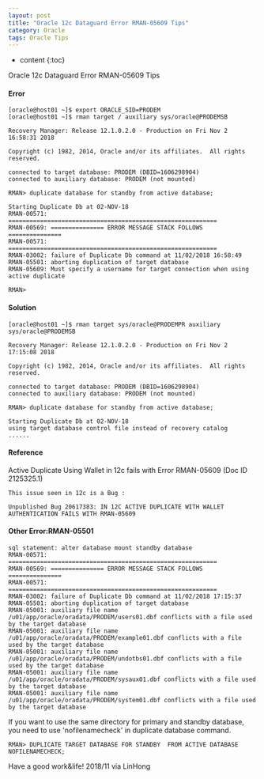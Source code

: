 ```yaml
---
layout: post
title: "Oracle 12c Dataguard Error RMAN-05609 Tips"
category: Oracle
tags: Oracle Tips
---
```


* content
{:toc}


Oracle 12c Dataguard Error RMAN-05609 Tips









#### Error

	[oracle@host01 ~]$ export ORACLE_SID=PRODEM
	[oracle@host01 ~]$ rman target / auxiliary sys/oracle@PRODEMSB

	Recovery Manager: Release 12.1.0.2.0 - Production on Fri Nov 2 16:58:31 2018

	Copyright (c) 1982, 2014, Oracle and/or its affiliates.  All rights reserved.

	connected to target database: PRODEM (DBID=1606298904)
	connected to auxiliary database: PRODEM (not mounted)

	RMAN> duplicate database for standby from active database;

	Starting Duplicate Db at 02-NOV-18
	RMAN-00571: ===========================================================
	RMAN-00569: =============== ERROR MESSAGE STACK FOLLOWS ===============
	RMAN-00571: ===========================================================
	RMAN-03002: failure of Duplicate Db command at 11/02/2018 16:58:49
	RMAN-05501: aborting duplication of target database
	RMAN-05609: Must specify a username for target connection when using active duplicate

	RMAN> 

#### Solution

	[oracle@host01 ~]$ rman target sys/oracle@PRODEMPR auxiliary sys/oracle@PRODEMSB

	Recovery Manager: Release 12.1.0.2.0 - Production on Fri Nov 2 17:15:08 2018

	Copyright (c) 1982, 2014, Oracle and/or its affiliates.  All rights reserved.

	connected to target database: PRODEM (DBID=1606298904)
	connected to auxiliary database: PRODEM (not mounted)

	RMAN> duplicate database for standby from active database;

	Starting Duplicate Db at 02-NOV-18
	using target database control file instead of recovery catalog
	......
	
#### Reference

Active Duplicate Using Wallet in 12c fails with Error RMAN-05609 (Doc ID 2125325.1)	

	This issue seen in 12c is a Bug :

	Unpublished Bug 20617383: IN 12C ACTIVE DUPLICATE WITH WALLET AUTHENTICATION FAILS WITH RMAN-05609

#### Other Error:RMAN-05501

	sql statement: alter database mount standby database
	RMAN-00571: ===========================================================
	RMAN-00569: =============== ERROR MESSAGE STACK FOLLOWS ===============
	RMAN-00571: ===========================================================
	RMAN-03002: failure of Duplicate Db command at 11/02/2018 17:15:37
	RMAN-05501: aborting duplication of target database
	RMAN-05001: auxiliary file name /u01/app/oracle/oradata/PRODEM/users01.dbf conflicts with a file used by the target database
	RMAN-05001: auxiliary file name /u01/app/oracle/oradata/PRODEM/example01.dbf conflicts with a file used by the target database
	RMAN-05001: auxiliary file name /u01/app/oracle/oradata/PRODEM/undotbs01.dbf conflicts with a file used by the target database
	RMAN-05001: auxiliary file name /u01/app/oracle/oradata/PRODEM/sysaux01.dbf conflicts with a file used by the target database
	RMAN-05001: auxiliary file name /u01/app/oracle/oradata/PRODEM/system01.dbf conflicts with a file used by the target database

If you want to use the same directory for primary and standby database, you need to use 'nofilenamecheck' in duplicate database command.

	RMAN> DUPLICATE TARGET DATABASE FOR STANDBY  FROM ACTIVE DATABASE NOFILENAMECHECK;

	
	
Have a good work&life! 2018/11 via LinHong



